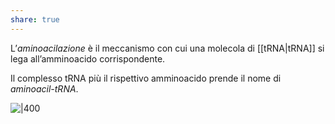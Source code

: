 ```yaml
---
share: true
---
```

L’*aminoacilazione* è il meccanismo con cui una molecola di [[tRNA|tRNA]] si lega all’amminoacido corrispondente.

Il complesso tRNA più il rispettivo amminoacido prende il nome di *aminoacil-tRNA*.

![|400](c95836f97f401360b8c383cebad0fab9_MD5%201.png)